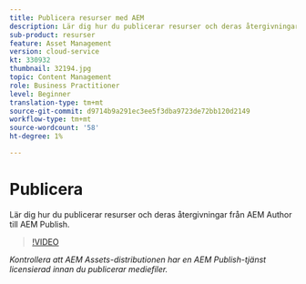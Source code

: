 ```yaml
---
title: Publicera resurser med AEM
description: Lär dig hur du publicerar resurser och deras återgivningar från AEM Author till AEM Publish.
sub-product: resurser
feature: Asset Management
version: cloud-service
kt: 330932
thumbnail: 32194.jpg
topic: Content Management
role: Business Practitioner
level: Beginner
translation-type: tm+mt
source-git-commit: d9714b9a291ec3ee5f3dba9723de72bb120d2149
workflow-type: tm+mt
source-wordcount: '58'
ht-degree: 1%

---
```



# Publicera

Lär dig hur du publicerar resurser och deras återgivningar från AEM Author till AEM Publish.

>[!VIDEO](https://video.tv.adobe.com/v/330932/?quality=12&learn=on&hidetitle=true)

_Kontrollera att AEM Assets-distributionen har en AEM Publish-tjänst licensierad innan du publicerar mediefiler._